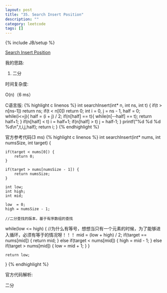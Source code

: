 ```yaml
---
layout: post
title: "35. Search Insert Position"
description: ""
category: leetcode
tags: []
---
```

{% include JB/setup %}


[Search Insert Position](https://leetcode.com/problems/search-insert-position/)

我的思路:

1. 二分

时间复杂度:

O(n)（6 ms）

C语言版:
{% highlight c linenos %} 
int searchInsert(int* n, int ns, int t) {
    if(t > n[ns-1]) return ns;
    if(t < n[0]) return 0;
    int i = 0, j = ns - 1, half = 0;
    while(i<=j){
        half = (i + j) / 2;
        if(n[half] == t){
            while(n[--half] == t);
            return half+1;
        }
        if(n[half] < t) i = half+1;
        if(n[half] > t) j = half-1;
    }
    printf("%d %d %d %d\n",t,i,j,half);
        return i;
}
{% endhighlight %}


官方参考代码(3 ms)
{% highlight c linenos %} 
int searchInsert(int* nums, int numsSize, int target) {
    
    if(target < nums[0]) {
        return 0;
    }
    
    if(target > nums[numsSize - 1]) {
        return numsSize;
    }
    
    int low;
    int high;
    int mid;
    
    low  = 0;
    high = numsSize - 1;

    //二分查找的版本，基于有序数组的查找
   while(low <= high) {  //为什么有等号，想想当只有一个元素的时候，为了能够进入循环，必须有等于的情况呀！！！
       mid = (low + high) / 2;
       if(target == nums[mid]) {
           return mid;
       } else if(target < nums[mid]) {
           high = mid - 1;
       } else if(target > nums[mid]) {
           low = mid + 1;
       }
   }
    
    return low;
    
}
{% endhighlight %}

官方代码解析:

二分





